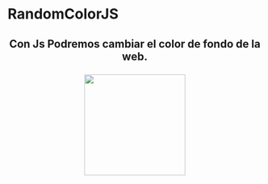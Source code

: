 # RandomColorJS
<h2 align="center">Con Js Podremos cambiar el color de fondo de la web.</h2>

###

<div align="center">
  <img height="200" src="https://media2.giphy.com/media/v1.Y2lkPTc5MGI3NjExN2YxZjg5ODExMTg1MTYyNDdmYjY4ODMzOWRkMWRhMWZmZGIxYmNjOSZjdD1n/l3fQdAyBVHxTLMeTC/giphy.gif"  />
</div>

###

